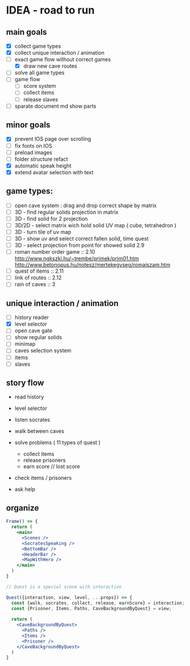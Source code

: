 # IDEA - road to run

## main goals
  - [x] collect game types
  - [x] collect unique interaction / animation
  - [ ] exact game flow without correct games
    - [x] draw new cave routes
  - [ ] solve all game types
  - [ ] game flow
    - [ ] score system
    - [ ] collect items
    - [ ] release slaves
  - [ ] sparate document md show parts

## minor goals
  - [x] prevent IOS page over scrolling
  - [ ] fix fonts on IOS
  - [ ] preload images
  - [ ] folder structure refact
  - [x] automatic speak height
  - [x] extend avatar selection with text

## game types:
  - [ ] open cave system : drag and drop correct shape by matrix
  - [ ] 3D - find regular solids projection in matrix
  - [ ] 3D - find solid for 2 projection
  - [ ] 3D/2D - select matrix wich hold solid UV map ( cube, tetrahedron )
  - [ ] 3D - turn tile of uv map
  - [ ] 3D - show uv and select correct fallen solid, time quest
  - [ ] 3D - select projection from point for showed solid 2.9
  - [ ] roman number order game :: 2.10
      <http://www.ngkszki.hu/~trembe/primek/prim01.htm>
      <http://www.betonopus.hu/notesz/mertekegyseg/romaiszam.htm>
  - [ ] quest of items :: 2.11
  - [ ] link of routes :: 2.12
  - [ ] rain of caves :: 3

## unique interaction / animation
  - [ ] history reader
  - [x] level selector
  - [ ] open cave gate
  - [ ] show regular solids
  - [ ] minimap
  - [ ] caves selection system
  - [ ] items
  - [ ] slaves

## story flow 

- read history
- level selector
- listen socrates

- walk between caves

- solve problems ( 11 types of quest )
  - collect items
  - release prisoners
  - earn score // lost score

- check items / prisoners

- ask help

## organize 

```jsx
Frame() => {
  return (
    <main>
      <Scenes />
      <SocratesSpeaking />
      <BottomBar />
      <HeaderBar />
      <MapWithHero />
    </main>
  )
}

// Quest is a special scene with interaction

Quest({interaction, view, level, ...props}) => {
  const {walk, socrates, collect, release, earnScore} = interaction;
  const {Prisoner, Items, Paths, CaveBackgroundByQuest} = view;
    
  return (
    <CaveBackgroundByQuest>
      <Paths /> 
      <Items />
      <Prisoner />      
    </CaveBackgroundByQuest>
  )
}
```

```jsx 
```
